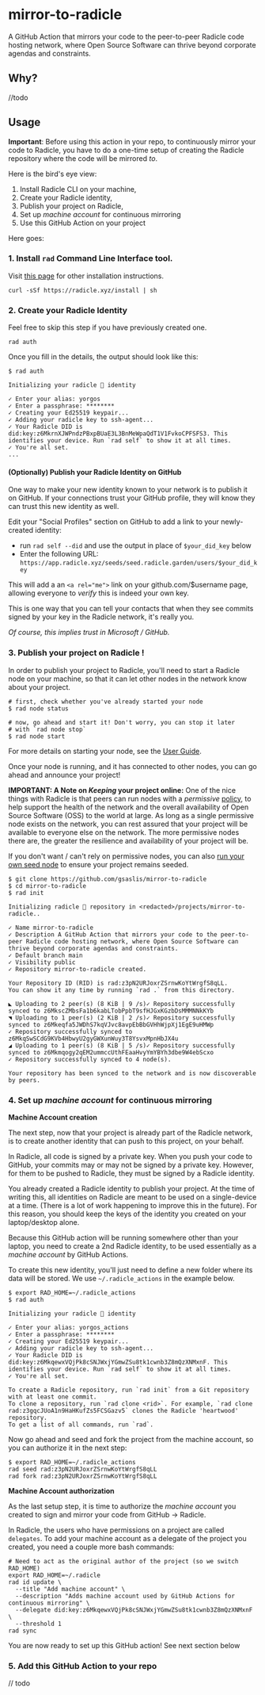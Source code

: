 # mirror-to-radicle
A GitHub Action that mirrors your code to the peer-to-peer Radicle code hosting network, where Open Source Software can thrive beyond corporate agendas and constraints.


## Why? 

//todo

## Usage 

**Important**: Before using this action in your repo, to continuously
mirror your code to Radicle, you have to do a one-time setup of creating
the Radicle repository where the code will be mirrored *to*.

Here is the bird's eye view: 

1. Install Radicle CLI on your machine,
1. Create your Radicle identity, 
1. Publish your project on Radicle, 
1. Set up _machine account_ for continuous mirroring
1. Use this GitHub Action on your project 

Here goes:

### 1. Install `rad` Command Line Interface tool. 

Visit [this page](https://radicle.xyz/guides/user#installation) for 
other installation instructions.  

```shell
curl -sSf https://radicle.xyz/install | sh
```


### 2. Create your Radicle Identity

Feel free to skip this step if you have previously created one.

```shell
rad auth
```

Once you fill in the details, the output should look like this: 

```shell
$ rad auth

Initializing your radicle 👾 identity

✓ Enter your alias: yorgos
✓ Enter a passphrase: ********
✓ Creating your Ed25519 keypair...
✓ Adding your radicle key to ssh-agent...
✓ Your Radicle DID is did:key:z6MkrnXJWPndzPBxpBUaE3L3BnMeWpaQdT1V1FvkoCPFSFS3. This identifies your device. Run `rad self` to show it at all times.
✓ You're all set.
...
```

#### (Optionally) Publish your Radicle Identity on GitHub

One way to make your new identity known to your network is to publish it
on GitHub. If your connections trust your GitHub profile, they will know 
they can trust this new identity as well.

Edit your "Social Profiles" section on GitHub to add a link to your 
newly-created identity: 

- run `rad self --did` and use the output in place of `$your_did_key` below
- Enter the following URL: 
`https://app.radicle.xyz/seeds/seed.radicle.garden/users/$your_did_key`

This will add a an `<a rel="me">` link on your github.com/$username page, 
allowing everyone to _verify_ this is indeed your own key. 

This is one way that you can tell your contacts that when they see
commits signed by your key in the Radicle network, it's really you.

_Of course, this implies trust in Microsoft / GitHub._

### 3. Publish your project on Radicle !

In order to publish your project to Radicle, you'll need to start a Radicle 
node on your machine, so that it can let other nodes in the network know 
about your project.

```shell
# first, check whether you've already started your node
$ rad node status

# now, go ahead and start it! Don't worry, you can stop it later 
# with `rad node stop` 
$ rad node start 
```

For more details on starting your node, see the 
[User Guide](https://radicle.xyz/guides/user#operate-nodes-smoothly).

Once your node is running, and it has connected to other nodes, you can go 
ahead and announce your project! 

**IMPORTANT: A Note on _Keeping_ your project online:** One of the nice 
things with Radicle is that peers can run nodes with a _permissive_ 
[policy](https://radicle.xyz/guides/seeder#a-permissive-seeding-policy), to 
help support the health of the network and the overall availability of 
Open Source Software (OSS) to the world at large. 
As long as a single permissive node exists on the network, you
can rest assured that your project will be available to everyone else on the 
network. The more permissive nodes there are, the greater the resilience and 
availability of your project will be. 

If you don't want / can't rely on permissive nodes, you can also [run your own
seed node](https://radicle.xyz/guides/seeder#running-your-node) to ensure 
your project remains seeded.  

```shell
$ git clone https://github.com/gsaslis/mirror-to-radicle
$ cd mirror-to-radicle 
$ rad init

Initializing radicle 👾 repository in <redacted>/projects/mirror-to-radicle..

✓ Name mirror-to-radicle
✓ Description A GitHub Action that mirrors your code to the peer-to-peer Radicle code hosting network, where Open Source Software can thrive beyond corporate agendas and constraints.
✓ Default branch main
✓ Visibility public
✓ Repository mirror-to-radicle created.

Your Repository ID (RID) is rad:z3pN2URJoxrZSrnwKoYtWrgfS8qLL.
You can show it any time by running `rad .` from this directory.

◣ Uploading to 2 peer(s) (8 KiB | 9 /s)✓ Repository successfully synced to z6MkscZMbsFa1b6kabLTobPpbT9sfHJGxKGzbDsMMMNNkKYb
◥ Uploading to 1 peer(s) (2 KiB | 2 /s)✓ Repository successfully synced to z6Mkeqfa5JWDhS7kqVJvc8avpEbBbGVHhWjpXj1EgE9uHMWp
✓ Repository successfully synced to z6MkqSwSCdG9KVb4HbwyU2gyGWXunWuy3T8YsvxMpnHbJX4u
◢ Uploading to 1 peer(s) (8 KiB | 5 /s)✓ Repository successfully synced to z6Mkmqogy2qEM2ummccUthFEaaHvyYmYBYh3dbe9W4ebScxo
✓ Repository successfully synced to 4 node(s).

Your repository has been synced to the network and is now discoverable by peers.
```


### 4. Set up _machine account_ for continuous mirroring 

**Machine Account creation** 

The next step, now that your project is already part of the Radicle network,
is to create another identity that can push to this project, on your behalf.

In Radicle, all code is signed by a private key. When you push your code to 
GitHub, your commits may or may not be signed by a private key. However, 
for them to be pushed to Radicle, they must be signed by a Radicle identity. 

You already created a Radicle identity to publish your project. At the time
of writing this, all identities on Radicle are meant to be used on a 
single-device at a time. (There is a lot of work happening to improve this in 
the future). For this reason, you should keep the keys of the identity
you created on your laptop/desktop alone. 

Because this GitHub action will be running somewhere other than your laptop, 
you need to create a 2nd Radicle identity, to be used essentially as
a _machine account_ by GitHub Actions.  

To create this new identity, you'll just need to define a new folder where 
its data will be stored. We use `~/.radicle_actions` in the example below.

```shell
$ export RAD_HOME=~/.radicle_actions
$ rad auth

Initializing your radicle 👾 identity

✓ Enter your alias: yorgos_actions
✓ Enter a passphrase: ********
✓ Creating your Ed25519 keypair...
✓ Adding your radicle key to ssh-agent...
✓ Your Radicle DID is did:key:z6MkqewxVQjPk8cSNJWxjYGmwZSu8tk1cwnb3Z8mQzXNMxnF. This identifies your device. Run `rad self` to show it at all times.
✓ You're all set.

To create a Radicle repository, run `rad init` from a Git repository with at least one commit.
To clone a repository, run `rad clone <rid>`. For example, `rad clone rad:z3gqcJUoA1n9HaHKufZs5FCSGazv5` clones the Radicle 'heartwood' repository.
To get a list of all commands, run `rad`.
```

Now go ahead and seed and fork the project from the machine account, so you 
can authorize it in the next step: 

```shell
$ export RAD_HOME=~/.radicle_actions
rad seed rad:z3pN2URJoxrZSrnwKoYtWrgfS8qLL
rad fork rad:z3pN2URJoxrZSrnwKoYtWrgfS8qLL
```

**Machine Account authorization** 

As the last setup step, it is time to authorize the _machine account_ you 
created to sign and mirror your code from GitHub -> Radicle. 

In Radicle, the users who have permissions on a project are called 
`delegates`. To add your machine account as a delegate of the project you 
created, you need a couple more bash commands:

```shell
# Need to act as the original author of the project (so we switch RAD_HOME) 
export RAD_HOME=~/.radicle
rad id update \
  --title "Add machine account" \
  --description "Adds machine account used by GitHub Actions for continuous mirroring" \
  --delegate did:key:z6MkqewxVQjPk8cSNJWxjYGmwZSu8tk1cwnb3Z8mQzXNMxnF \
  --threshold 1
rad sync 
```

You are now ready to set up this GitHub action! See next section below  

### 5. Add this GitHub Action to your repo 

// todo